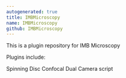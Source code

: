```yaml
---
autogenerated: true
title: IMBMicroscopy
name: IMBMicroscopy
github: IMBMicroscopy
---
```


This is a plugin repository for IMB Microscopy

Plugins include:

Spinning Disc Confocal Dual Camera script
